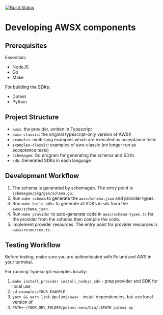 [![Build Status](https://travis-ci.com/pulumi/pulumi-awsx.svg?token=eHg7Zp5zdDDJfTjY8ejq&branch=master)](https://travis-ci.com/pulumi/pulumi-awsx)

# Developing AWSX components

## Prerequisites

Essentials:

- NodeJS
- Go
- Make

For building the SDKs:

- Dotnet
- Python

## Project Structure

- `awsx`: the provider, written in Typescript
- `awsx-classic`: the original typescript-only version of AWSX
- `examples`: multi-lang examples which are executed as acceptance tests
- `examples-classic`: examples of aws-classic (no longer run as acceptance tests)
- `schemagen`: Go program for generating the schema and SDKs
- `sdk`: Generated SDKs in each language

## Development Workflow

1. The schema is generated by schemagen. The entry point is `schemagen/pkg/gen/schema.go`.
1. Run `make schema` to generate the `awsx/schema.json` and provider types.
1. Run `make build_sdks` to generate all SDKs in `sdk` from the `awsx/schema.json`.
1. Run `make provider` to auto-generate code in `awsx/schema-types.ts` for the provider from the schema then compile the code.
1. Implement provider resources. The entry point for provider resources is `awsx/resources.ts`.

## Testing Workflow

Before testing, make sure you are authenticated with Pulumi and AWS in your terminal.

For running Typescript examples locally:

1. `make install_provider install_nodejs_sdk` - prep provider and SDK for local use
1. `cd examples/YOUR_EXAMPLE`
1. `yarn && yarn link @pulumi/awsx` - install dependencies, but use local version of
1. `PATH=~/YOUR_DEV_FOLDER/pulumi-awsx/bin/:$PATH pulumi up`
